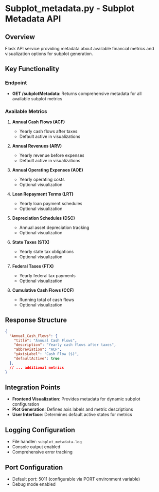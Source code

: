 # Subplot_metadata.py - Subplot Metadata API

## Overview
Flask API service providing metadata about available financial metrics and visualization options for subplot generation.

## Key Functionality

### Endpoint
- **GET /subplotMetadata**: Returns comprehensive metadata for all available subplot metrics

### Available Metrics

1. **Annual Cash Flows (ACF)**
   - Yearly cash flows after taxes
   - Default active in visualizations

2. **Annual Revenues (ARV)**
   - Yearly revenue before expenses
   - Default active in visualizations

3. **Annual Operating Expenses (AOE)**
   - Yearly operating costs
   - Optional visualization

4. **Loan Repayment Terms (LRT)**
   - Yearly loan payment schedules
   - Optional visualization

5. **Depreciation Schedules (DSC)**
   - Annual asset depreciation tracking
   - Optional visualization

6. **State Taxes (STX)**
   - Yearly state tax obligations
   - Optional visualization

7. **Federal Taxes (FTX)**
   - Yearly federal tax payments
   - Optional visualization

8. **Cumulative Cash Flows (CCF)**
   - Running total of cash flows
   - Optional visualization

## Response Structure

```json
{
  "Annual_Cash_Flows": {
    "title": "Annual Cash Flows",
    "description": "Yearly cash flows after taxes",
    "abbreviation": "ACF",
    "yAxisLabel": "Cash Flow ($)",
    "defaultActive": true
  },
  // ... additional metrics
}
```

## Integration Points

- **Frontend Visualization**: Provides metadata for dynamic subplot configuration
- **Plot Generation**: Defines axis labels and metric descriptions
- **User Interface**: Determines default active states for metrics

## Logging Configuration
- File handler: `subplot_metadata.log`
- Console output enabled
- Comprehensive error tracking

## Port Configuration
- Default port: 5011 (configurable via PORT environment variable)
- Debug mode enabled
